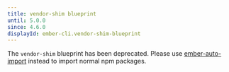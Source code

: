 ```yaml
---
title: vendor-shim blueprint
until: 5.0.0
since: 4.6.0
displayId: ember-cli.vendor-shim-blueprint
---
```



The `vendor-shim` blueprint has been deprecated. Please use [ember-auto-import](https://github.com/ef4/ember-auto-import) 
instead to import normal npm packages.
